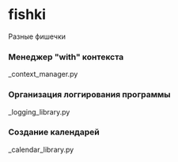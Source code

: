 # fishki
Разные фишечки

### Менеджер "with" контекста
_context_manager.py 

### Организация логгирования программы
_logging_library.py

### Создание календарей
_calendar_library.py
